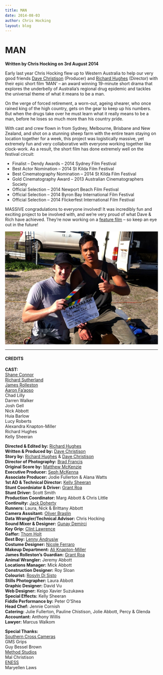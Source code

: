 ```yaml
---
title: MAN
date: 2014-08-03
author: Chris Hocking
layout: blog
---
```

# MAN

**Written by Chris Hocking on 3rd August 2014**

Early last year Chris Hocking flew up to Western Australia to help our very good friends [Dave Christison](http://www.thewoolshedcompany.com/our-team/) (Producer) and [Richard Hughes](http://www.thewoolshedcompany.com/our-team/) (Director) with their epic short film ‘MAN’ – an award winning 19-minute short drama that explores the underbelly of Australia’s regional drug epidemic and tackles the universal theme of what it means to be a man.

On the verge of forced retirement, a worn-out, ageing shearer, who once rained king of the high country, gets on the gear to keep up his numbers. But when the drugs take over he must learn what it really means to be a man, before he loses so much more than his country pride.

With cast and crew flown in from Sydney, Melbourne, Brisbane and New Zealand, and shot on a stunning sheep farm with the entire team staying on location together for a week, this project was logistically massive, yet extremely fun and very collaborative with everyone working together like clock-work. As a result, the short film has done extremely well on the festival circuit:

* Finalist – Dendy Awards – 2014 Sydney Film Festival
* Best Actor Nomination – 2014 St Kilda Film Festival
* Best Cinematography Nomination – 2014 St Kilda Film Festival
* Gold Cinematography Award – 2013 Australian Cinematographers Society
* Official Selection – 2014 Newport Beach Film Festival
* Official Selection – 2014 Byron Bay International Film Festival
* Official Selection – 2014 Flickerfest International Film Festival

MASSIVE congradulations to everyone involved! It was incredibly fun and exciting project to be involved with, and we’re very proud of what Dave & Rich have achieved. They’re now working on a [feature film](http://www.thewoolshedcompany.com/in-development/) – so keep an eye out in the future!

![MAN_Slate](/static/blog/07-MAN_Slate.jpg)

---

#### CREDITS

**CAST:**  
[Shane Connor](http://www.imdb.com/name/nm0270359/?ref_=ttfc_fc_cl_t2)  
[Richard Sutherland](http://www.imdb.com/name/nm0840161/?ref_=ttfc_fc_cl_t3)  
[James Rolleston](http://www.imdb.com/name/nm2034752/?ref_=ttfc_fc_cl_t1)  
[Aaron Fa’aoso](http://www.imdb.com/name/nm2544175/?ref_=ttfc_fc_cl_t4)  
Chad Lilly  
Darren Walker  
Josh Gell  
Nick Abbott  
Huia Barlow  
Lucy Roberts  
Alexandra Knapton-Miller  
Richard Hughes  
Kelly Sheeran

**Directed & Edited by:** [Richard Hughes](http://www.imdb.com/name/nm5827815/?ref_=ttfc_fc_dr1)  
**Written & Produced by:** [Dave Christison](http://www.imdb.com/name/nm4561353/?ref_=ttfc_fc_wr1)  
**Story by:** [Richard Hughes](http://www.imdb.com/name/nm5827815/?ref_=ttfc_fc_dr1) & [Dave Christison](http://www.imdb.com/name/nm4561353/?ref_=ttfc_fc_wr1)  
**Director of Photography:** [Brad Francis](http://singlesuntheory.com)  
**Original Score by:** [Matthew McKenzie](http://www.imdb.com/name/nm5827818/?ref_=ttfc_fc_cr5)  
**Executive Producer:** [Seph McKenna](http://www.imdb.com/name/nm3518246/?ref_=ttfc_fc_cr4)  
**Associate Producer:** Jodie Fullerton & Alana Watts  
**1st AD & Technical Director:** [Kelly Sheeran](http://www.imdb.com/name/nm3302945/?ref_=ttfc_fc_cr10)  
**Stunt Coordniator & Driver:** [Grant Roa](http://www.imdb.com/name/nm1169385/?ref_=ttfc_fc_cr13)  
**Stunt Driver:** Scott Smith  
**Production Coordinator:** Marg Abbott & Chris Little  
**Continuity:** [Jack Doherty](http://www.imdb.com/name/nm4748222/?ref_=ttfc_fc_cr18)  
**Runners:** Laura, Nick & Brittany Abbott  
**Camera Asssitant:** [Oliver Braslin](http://www.imdb.com/name/nm3836243/?ref_=ttfc_fc_cr15)  
**Data Wrangler/Technical Advisor:** Chris Hocking  
**Sound Mixer & Designer:** [Gunay Demirci](http://www.imdb.com/name/nm4212195/?ref_=ttfc_fc_cr11)  
**Key Grip:** [Clint Lawrence](http://www.imdb.com/name/nm3579062/?ref_=ttfc_fc_cr17)  
**Gaffer:** [Thom Holt](http://3pointlighting.com.au)  
**Best Boy:** [Lenny Andrusiw](http://www.imdb.com/name/nm5827814/?ref_=ttfc_fc_cr14)  
**Costume Designer:** [Nicole Ferraro](http://www.imdb.com/name/nm5264693/?ref_=ttfc_fc_cr8)  
**Makeup Department:** [Ali Knapton-Miller](http://www.knaptonfx.com)  
**James Rolleston’s Guardian:** [Grant Roa](http://www.imdb.com/name/nm1169385/?ref_=ttfc_fc_cr13)  
**Animal Wrangler:** Jeremy Abbott  
**Locations Manager:** Mick Abbott  
**Construction Designer:** Roy Sloan  
**Colourist:** [Rosyln Di Sisto](http://www.roslyndisisto.com)  
**Stills Photographer:** Laura Abbott  
**Graphic Designer:** David Vu  
**Web Designer:** Keigo Xavier Suzukawa  
**Special Effects:** Kelly Sheeran  
**Fiddle Performance by:** Peter O’Shea  
**Head Chef:** Jennie Cornish  
**Catering:** Julie Fullerton, Pauline Chistison, Jolie Abbott, Percy & Glenda  
**Accountant:** Anthony Willis  
**Lawyer:** Marcus Walkom

**Special Thanks:**  
[Southern Cross Cameras](http://southerncrosscameras.com)  
GMS Grips  
Guy Bessel Brown  
[Method Studios](http://www.methodstudios.com.au)  
Mal Christison  
[ENESS](http://www.eness.com)  
Maryellen Laws